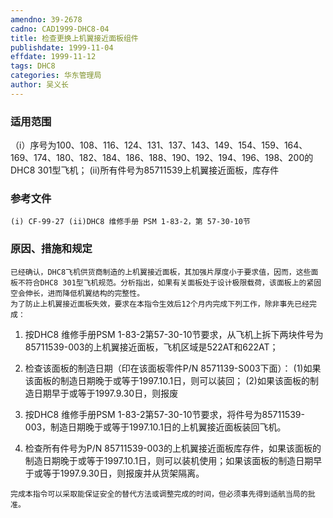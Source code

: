 ```yaml
---
amendno: 39-2678
cadno: CAD1999-DHC8-04
title: 检查更换上机翼接近面板组件
publishdate: 1999-11-04
effdate: 1999-11-12
tags: DHC8
categories: 华东管理局
author: 吴义长
---
```


### 适用范围 
（i）序号为100、108、116、124、131、137、143、149、154、159、164、169、174、180、182、184、186、188、190、192、194、196、198、200的DHC8 301型飞机；
(ii)所有件号为85711539上机翼接近面板，库存件

<!--more-->
### 参考文件
    (i) CF-99-27 (ii)DHC8 维修手册 PSM 1-83-2，第 57-30-10节

### 原因、措施和规定 
    已经确认，DHC8飞机供货商制造的上机翼接近面板，其加强片厚度小于要求值，因而，这些面板不符合DHC8 301型飞机规范。分析指出，如果有关面板处于设计极限载荷，该面板上的紧固空会伸长，进而降低机翼结构的完整性。 
    为了防止上机翼接近面板失效，要求在本指令生效后12个月内完成下列工作，除非事先已经完成： 
  1. 按DHC8 维修手册PSM 1-83-2第57-30-10节要求，从飞机上拆下两块件号为85711539-003的上机翼接近面板，飞机区域是522AT和622AT； 
  
2. 检查该面板的制造日期（印在该面板零件P/N 8571139-S003下面）： 
(1)如果该面板的制造日期晚于或等于1997.10.1日，则可以装回； 
(2)如果该面板的制造日期早于或等于1997.9.30日，则报废 
  3. 按DHC8 维修手册PSM 1-83-2第57-30-10节要求，将件号为85711539-003，制造日期晚于或等于1997.10.1日的上机翼接近面板装回飞机。 
  4. 检查所有件号为P/N 85711539-003的上机翼接近面板库存件，如果该面板的制造日期晚于或等于1997.10.1日，则可以装机使用；如果该面板的制造日期早于或等于1997.9.30日，则报废并从货架隔离。 

    完成本指令可以采取能保证安全的替代方法或调整完成的时间，但必须事先得到适航当局的批准。 
